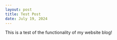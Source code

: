 ```yaml
---
layout: post
title: Test Post
date: July 19, 2024
---
```


This is a test of the functionality of my website blog!
